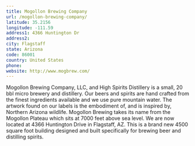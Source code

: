 ```yaml
---
title: Mogollon Brewing Company
url: /mogollon-brewing-company/
latitude: 35.2156
longitude: -111.59
address1: 4366 Huntington Dr
address2: 
city: Flagstaff
state: Arizona
code: 86001
country: United States
phone: 
website: http://www.mogbrew.com/
---
```

Mogollon Brewing Company, LLC, and High Spirits Distillery is a small, 20 bbl micro brewery and distillery. Our beers and spirits are hand crafted from the finest ingredients available and we use pure mountain water.  The artwork found on our labels is the embodiment of, and is inspired by, Northern Arizona wildlife.  Mogollon Brewing takes its name from the Mogollon Plateau which sits at 7000 feet above sea level.   We are now located at 4366 Huntington Drive in Flagstaff, AZ.  This is a brand new 4500 square foot building designed and built specifically for brewing beer and distilling spirits.
